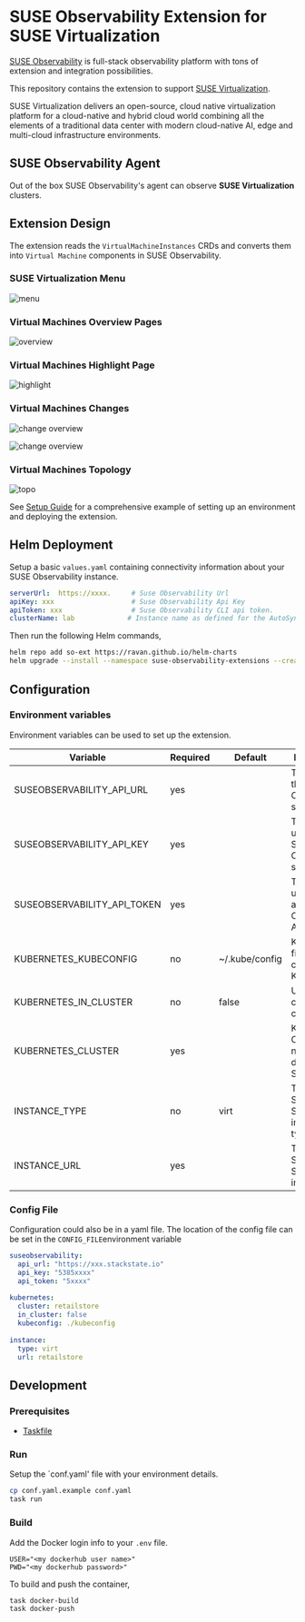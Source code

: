 # SUSE Observability Extension for SUSE Virtualization

[SUSE Observability](https://www.suse.com/solutions/observability/) is full-stack observability platform with tons of 
extension and integration possibilities.

This repository contains the extension to support [SUSE Virtualization](https://www.suse.com/products/rancher/virtualization/).

SUSE Virtualization delivers an open-source, cloud native virtualization platform for a cloud-native and hybrid 
cloud world combining all the elements of a traditional data center with modern cloud-native AI, edge and multi-cloud
infrastructure environments.

## SUSE Observability Agent 

Out of the box SUSE Observability's agent can observe **SUSE Virtualization** clusters.

## Extension Design

The extension reads the `VirtualMachineInstances` CRDs and converts them into `Virtual Machine` components in SUSE Observability.

### SUSE Virtualization Menu

![menu](./setup/img/menu.png)

### Virtual Machines Overview Pages

![overview](./setup/img/overview.png)

### Virtual Machines Highlight Page

![highlight](./setup/img/vm-highlights.png)

### Virtual Machines Changes

![change overview](./setup/img/change1.png)

![change overview](./setup/img/change2.png)

### Virtual Machines Topology

![topo](./setup/img/topo.png)


See [Setup Guide](./setup/README.MD) for a comprehensive example of setting up an environment and deploying
the extension.

## Helm Deployment

Setup a basic `values.yaml` containing connectivity information about your SUSE Observability instance.

```yaml
serverUrl:  https://xxxx.     # Suse Observability Url
apiKey: xxx                   # Suse Observability Api Key
apiToken: xxx                 # Suse Observability CLI api token.
clusterName: lab             # Instance name as defined for the AutoSync StackPack instance in Suse Observability
```

Then run the following Helm commands,

```bash
helm repo add so-ext https://ravan.github.io/helm-charts
helm upgrade --install --namespace suse-observability-extensions --create-namespace -f values.yaml so-virt suse-observability-addons/so-virt                           

```

## Configuration

### Environment variables

Environment variables can be used to set up the extension.

| Variable                      | Required | Default        | Description                                         |
|-------------------------------|----------|----------------|-----------------------------------------------------|
| SUSEOBSERVABILITY_API_URL     | yes      |                | The url to the SUSE Observability server            |
| SUSEOBSERVABILITY_API_KEY     | yes      |                | The api key used by the SUSE Observability server   |
| SUSEOBSERVABILITY_API_TOKEN   | yes      |                | The cli token used to access SUSE Observability API |
| KUBERNETES_KUBECONFIG         | no       | ~/.kube/config | KubeConfig file to use to connect to K8s            |
| KUBERNETES_IN_CLUSTER         | no       | false          | Use in cluster K8s connection                       |
| KUBERNETES_CLUSTER            | yes      |                | Kubernetes Cluster name as defined in StackState    |
| INSTANCE_TYPE                 | no       | virt           | The Custom Syn StackPack instance type.             |
| INSTANCE_URL                  | yes      |                | The Custom Syn StackPack instance url               |


### Config File

Configuration could also be in a yaml file.
The location of the config file can be set in the `CONFIG_FILE`environment variable

```yaml
suseobservability:
  api_url: "https://xxx.stackstate.io"
  api_key: "5385xxxx"
  api_token: "5xxxx"
  
kubernetes:
  cluster: retailstore
  in_cluster: false
  kubeconfig: ./kubeconfig
  
instance:
  type: virt
  url: retailstore

```



## Development

### Prerequisites

- [Taskfile](https://taskfile.dev/installation/)


### Run

Setup the `conf.yaml' file with your environment details.

```bash
cp conf.yaml.example conf.yaml
task run
```

### Build

Add the Docker login info to your `.env` file.

```
USER="<my dockerhub user name>"
PWD="<my dockerhub password>"
```

To build and push the container, 

```shell
task docker-build
task docker-push
```

